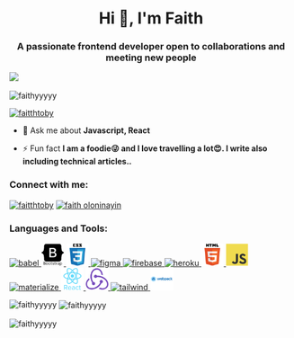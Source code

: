 <h1 align="center">Hi 👋, I'm Faith</h1>
<h3 align="center">A passionate frontend developer open to collaborations and meeting new people</h3>
<img align=‘right’ width=‘1000’ src='https://media.tenor.com/AlUkiGkR2j8AAAAM/new-game-ahagon-umiko-programming.gif'/>

<p align="left"> <img src="https://komarev.com/ghpvc/?username=faithyyyyy&label=Profile%20views&color=0e75b6&style=flat" alt="faithyyyyy" /> </p>

<p align="left"> <a href="https://twitter.com/faitthtoby" target="blank"><img src="https://img.shields.io/twitter/follow/faitthtoby?logo=twitter&style=for-the-badge" alt="faitthtoby" /></a> </p>

- 💬 Ask me about **Javascript, React**

- ⚡ Fun fact **I am a foodie😜 and I love travelling a lot😍. I write also including technical articles..**

<h3 align="left">Connect with me:</h3>
<p align="left">
<a href="https://twitter.com/faitthtoby" target="blank"><img align="center" src="https://raw.githubusercontent.com/rahuldkjain/github-profile-readme-generator/master/src/images/icons/Social/twitter.svg" alt="faitthtoby" height="30" width="40" /></a>
<a href="https://linkedin.com/in/faith oloninayin" target="blank"><img align="center" src="https://raw.githubusercontent.com/rahuldkjain/github-profile-readme-generator/master/src/images/icons/Social/linked-in-alt.svg" alt="faith oloninayin" height="30" width="40" /></a>
</p>

<h3 align="left">Languages and Tools:</h3>
<p align="left"> <a href="https://babeljs.io/" target="_blank" rel="noreferrer"> <img src="https://www.vectorlogo.zone/logos/babeljs/babeljs-icon.svg" alt="babel" width="40" height="40"/> </a> <a href="https://getbootstrap.com" target="_blank" rel="noreferrer"> <img src="https://raw.githubusercontent.com/devicons/devicon/master/icons/bootstrap/bootstrap-plain-wordmark.svg" alt="bootstrap" width="40" height="40"/> </a> <a href="https://www.w3schools.com/css/" target="_blank" rel="noreferrer"> <img src="https://raw.githubusercontent.com/devicons/devicon/master/icons/css3/css3-original-wordmark.svg" alt="css3" width="40" height="40"/> </a> <a href="https://www.figma.com/" target="_blank" rel="noreferrer"> <img src="https://www.vectorlogo.zone/logos/figma/figma-icon.svg" alt="figma" width="40" height="40"/> </a> <a href="https://firebase.google.com/" target="_blank" rel="noreferrer"> <img src="https://www.vectorlogo.zone/logos/firebase/firebase-icon.svg" alt="firebase" width="40" height="40"/> </a> <a href="https://heroku.com" target="_blank" rel="noreferrer"> <img src="https://www.vectorlogo.zone/logos/heroku/heroku-icon.svg" alt="heroku" width="40" height="40"/> </a> <a href="https://www.w3.org/html/" target="_blank" rel="noreferrer"> <img src="https://raw.githubusercontent.com/devicons/devicon/master/icons/html5/html5-original-wordmark.svg" alt="html5" width="40" height="40"/> </a> <a href="https://developer.mozilla.org/en-US/docs/Web/JavaScript" target="_blank" rel="noreferrer"> <img src="https://raw.githubusercontent.com/devicons/devicon/master/icons/javascript/javascript-original.svg" alt="javascript" width="40" height="40"/> </a> <a href="https://materializecss.com/" target="_blank" rel="noreferrer"> <img src="https://raw.githubusercontent.com/prplx/svg-logos/5585531d45d294869c4eaab4d7cf2e9c167710a9/svg/materialize.svg" alt="materialize" width="40" height="40"/> </a> <a href="https://reactjs.org/" target="_blank" rel="noreferrer"> <img src="https://raw.githubusercontent.com/devicons/devicon/master/icons/react/react-original-wordmark.svg" alt="react" width="40" height="40"/> </a> <a href="https://redux.js.org" target="_blank" rel="noreferrer"> <img src="https://raw.githubusercontent.com/devicons/devicon/master/icons/redux/redux-original.svg" alt="redux" width="40" height="40"/> </a> <a href="https://tailwindcss.com/" target="_blank" rel="noreferrer"> <img src="https://www.vectorlogo.zone/logos/tailwindcss/tailwindcss-icon.svg" alt="tailwind" width="40" height="40"/> </a> <a href="https://webpack.js.org" target="_blank" rel="noreferrer"> <img src="https://raw.githubusercontent.com/devicons/devicon/d00d0969292a6569d45b06d3f350f463a0107b0d/icons/webpack/webpack-original-wordmark.svg" alt="webpack" width="40" height="40"/> </a> </p>

<p><img align="left" src="https://my-github-stats-5lt7-faithyyyyy.vercel.app/api/top-langs?username=faithyyyyy&show_icons=true&locale=en&layout=compact" alt="faithyyyyy" /></p>

<p>&nbsp;<img align="center" src="https://my-github-stats-5lt7-faithyyyyy.vercel.app/api?username=faithyyyyy&show_icons=true&locale=en" alt="faithyyyyy" /></p>

<p><img align="center" src="https://github-readme-streak-stats.herokuapp.com/?user=faithyyyyy&" alt="faithyyyyy" /></p>
